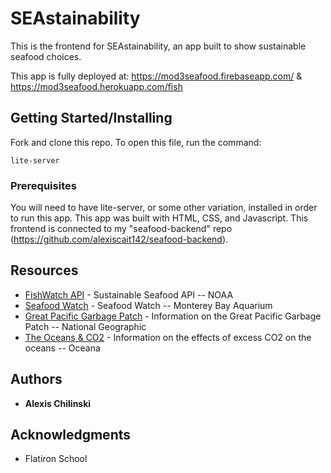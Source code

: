 # SEAstainability

This is the frontend for SEAstainability, an app built to show sustainable seafood choices.

This app is fully deployed at:
https://mod3seafood.firebaseapp.com/ & 
https://mod3seafood.herokuapp.com/fish

## Getting Started/Installing

Fork and clone this repo. To open this file, run the command:
```
lite-server
```

### Prerequisites

You will need to have lite-server, or some other variation, installed in order to run this app. This app was built with HTML, CSS, and Javascript. This frontend is connected to my "seafood-backend" repo (https://github.com/alexiscait142/seafood-backend).


## Resources

* [FishWatch API](https://www.fishwatch.gov/developers) - Sustainable Seafood API -- NOAA
* [Seafood Watch](https://www.seafoodwatch.org/) - Seafood Watch -- Monterey Bay Aquarium
* [Great Pacific Garbage Patch](https://www.nationalgeographic.org/encyclopedia/great-pacific-garbage-patch/) - Information on the Great Pacific Garbage Patch -- National Geographic
* [The Oceans & CO2](https://usa.oceana.org/carbon-emissions-are-killing-oceans) - Information on the effects of excess CO2 on the oceans -- Oceana

## Authors

* **Alexis Chilinski**

## Acknowledgments

* Flatiron School

